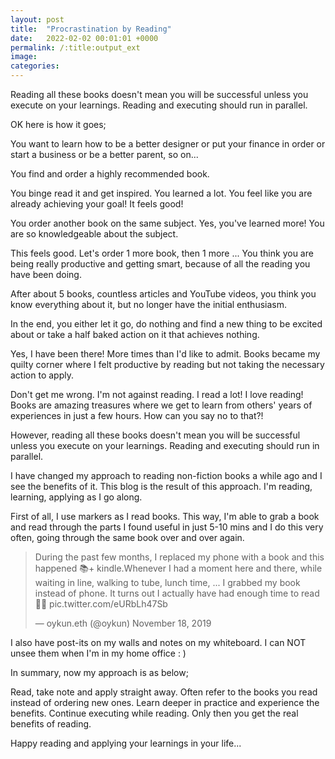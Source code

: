 ```yaml
---
layout: post
title:  "Procrastination by Reading"
date:   2022-02-02 00:01:01 +0000
permalink: /:title:output_ext
image: 
categories: 
---
```


<div class="max-width">
<p>Reading all these books doesn't mean you will be successful unless you execute on your learnings. Reading and executing should run in parallel.</p>

<p>OK here is how it goes;</p>

<p>You want to learn how to be a better designer or put your finance in order or start a business or be a better parent, so on...</p>

<p>You find and order a highly recommended book.</p>

<p>You binge read it and get inspired. You learned a lot. You feel like you are already achieving your goal! It feels good!</p>

<p>You order another book on the same subject. Yes, you've learned more! You are so knowledgeable about the subject.</p>

<p>This feels good. Let's order 1 more book, then 1 more ... You think you are being really productive and getting smart, because of all the reading you have been doing.</p>

<p>After about 5 books, countless articles and YouTube videos, you think you know everything about it, but no longer have the initial enthusiasm.</p>

<p>In the end, you either let it go, do nothing and find a new thing to be excited about or take a half baked action on it that achieves nothing.</p>

<p>Yes, I have been there! More times than I'd like to admit. Books became my quilty corner where I felt productive by reading but not taking the necessary action to apply.</p>

<p>Don't get me wrong. I'm not against reading. I read a lot! I love reading! Books are amazing treasures where we get to learn from others' years of experiences in just a few hours. How can you say no to that?!</p>

<p>However, reading all these books doesn't mean you will be successful unless you execute on your learnings. Reading and executing should run in parallel.</p>

<p>I have changed my approach to reading non-fiction books a while ago and I see the benefits of it. This blog is the result of this approach. I'm reading, learning, applying as I go along.</p>

<p>First of all, I use markers as I read books. This way, I'm able to grab a book and read through the parts I found useful in just 5-10 mins and I do this very often, going through the same book over and over again.</p>

<blockquote class="twitter-tweet">
<p>During the past few months, I replaced my phone with a book and this happened 📚+ kindle.Whenever I had a moment here and there, while waiting in line, walking to tube, lunch time, ... I grabbed my book instead of phone. It turns out I actually have had enough time to read 🤷‍♂️ pic.twitter.com/eURbLh47Sb</p>
<p>— oykun.eth (@oykun) November 18, 2019</p>
</blockquote>

<p>I also have post-its on my walls and notes on my whiteboard. I can NOT unsee them when I'm in my home office : )</p>

<p>In summary, now my approach is as below;</p>

<p>Read, take note and apply straight away. Often refer to the books you read instead of ordering new ones. Learn deeper in practice and experience the benefits. Continue executing while reading. Only then you get the real benefits of reading.</p>

<p>Happy reading and applying your learnings in your life...</p>
</div>